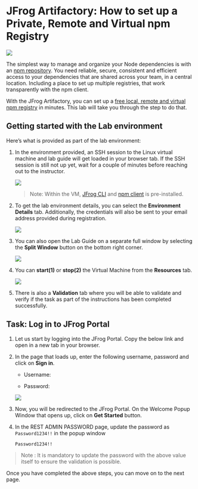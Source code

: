 # JFrog Artifactory: How to set up a Private, Remote and Virtual npm Registry

![](image/screenshot1.png)

The simplest way to manage and organize your Node dependencies is with an [npm repository](https://www.jfrog.com/confluence/display/JFROG/npm+Registry). You need reliable, secure, consistent and efficient access to your dependencies that are shared across your team, in a central location. Including a place to set up multiple registries, that work transparently with the npm client.

With the  JFrog Artifactory, you can set up a [free local, remote and virtual npm registry](https://www.jfrog.com/confluence/display/JFROG/Repository+Management) in minutes. This lab  will take you through the step to do that.


## Getting started with the Lab environment

Here’s what is provided as part of the lab environment:

1. In the environment provided, an SSH session to the Linux virtual machine and lab guide will get loaded in your browser tab. If the SSH session is still not up yet, wait for a couple of minutes before reaching out to the instructor. 
   
   ![](image/vmandguidelinux.png)

   > Note: Within the VM, [JFrog CLI](https://jfrog.com/getcli/) and [npm client](https://docs.npmjs.com/getting-started) is pre-installed.

2. To get the lab environment details, you can select the **Environment Details** tab. Additionally, the credentials will also be sent to your email address provided during registration.

   ![](image/envdetailslinux.png)
   
3. You can also open the Lab Guide on a separate full window by selecting the **Split Window** button on the bottom right corner.

   ![](image/splitwindowlinux.png)

4. You can **start(1)** or **stop(2)** the Virtual Machine from the **Resources** tab.

   ![](image/resourcestablinux.png)

5. There is also a **Validation** tab where you will be able to validate and verify if the task as part of the instructions has been completed successfully.
   [](image/validationlinux.png)
   
## Task: Log in to JFrog Portal

1. Let us start by logging into the JFrog Portal. Copy the below link and open in a new tab in your browser.

   <inject key="Fqdn" enableCopy="true" />


1. In the page that loads up, enter the following username, password and click on **Sign in**. 

   * Username: <inject key="JFrog Portal Username"></inject>

   * Password: <inject key="JFrog Portal Password"></inject>

   ![](image/screenshot2.webp)

1. Now, you will be redirected to the JFrog Portal. On the Welcome Popup Window that opens up, click on **Get Started** button.

1. In the REST ADMIN PASSWORD page, update the password as `Password1234!!` in the popup window

   ```
   Password1234!!
   ```
  > Note : It is mandatory to update the password with the above value itself to ensure the validation is possible.

Once you have completed the above steps, you can move on to the next page.
